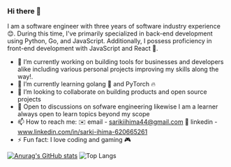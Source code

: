 ### Hi there 👋 
I am a software engineer with three years of software industry experience 😊. During this time, I've primarily specialized in back-end development using Python, Go, and JavaScript. Additionally, I possess proficiency in front-end development with JavaScript and React 🚀.

- 🔭 I’m currently working on building tools for businesses and developers alike including various personal projects improving my skills along the way!.
- 🌱 I’m currently learning golang 👾 and PyTorch 🔥
- 👯 I’m looking to collaborate on building products and open source projects
- 💬 Open to discussions on sofware engineering likewise I am a learner always open to learn topics beyond my scope
- 📫 How to reach me: 
      ✉️ email - sarikiihima44@gmail.com
      🔗 linkedin - www.linkedin.com/in/sarki-ihima-620665261
- ⚡ Fun fact: I love coding and gaming 🎮

[![Anurag's GitHub stats](https://github-readme-stats.vercel.app/api?username=SarkiMudboy&show_icons=true&theme=transparent)](https://github.com/anuraghazra/github-readme-stats)
![Top Langs](https://github-readme-stats.vercel.app/api/top-langs/?username=SarkiMudboy&layout=compact)
